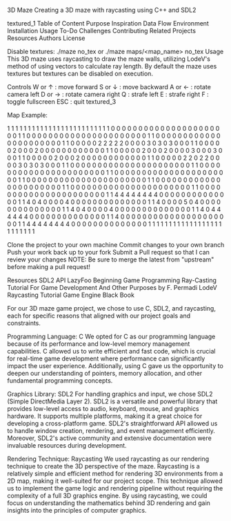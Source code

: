 3D Maze
Creating a 3D maze with raycasting using C++ and SDL2

textured_1
Table of Content
Purpose
Inspiration
Data Flow
Environment
Installation
Usage
To-Do
Challenges
Contributing
Related Projects
Resources
Authors
License

Disable textures: ./maze no_tex or ./maze maps/<map_name> no_tex
Usage
This 3D maze uses raycasting to draw the maze walls, utilizing LodeV's method of using vectors to calculate ray length. By default the maze uses textures but textures can be disabled on execution.

Controls
W or ↑ : move forward
S or ↓ : move backward
A or ← : rotate camera left
D or → : rotate camera right
Q : strafe left
E : strafe right
F : toggle fullscreen
ESC : quit
textured_3

Map Example:

1 1 1 1 1 1 1 1 1 1 1 1 1 1 1 1 1 1 1 1 1 1 1 1
1 0 0 0 0 0 0 0 0 0 0 0 0 0 0 0 0 0 0 0 0 0 0 1
1 0 0 0 0 0 0 0 0 0 0 0 0 0 0 0 0 0 0 0 0 0 0 1
1 0 0 0 0 0 0 0 0 0 0 0 0 0 0 0 0 0 0 0 0 0 0 1
1 0 0 0 0 0 2 2 2 2 2 0 0 0 0 3 0 3 0 3 0 0 0 1
1 0 0 0 0 0 2 0 0 0 2 0 0 0 0 0 0 0 0 0 0 0 0 1
1 0 0 0 0 0 2 0 0 0 2 0 0 0 0 3 0 0 0 3 0 0 0 1
1 0 0 0 0 0 2 0 0 0 2 0 0 0 0 0 0 0 0 0 0 0 0 1
1 0 0 0 0 0 2 2 0 2 2 0 0 0 0 3 0 3 0 3 0 0 0 1
1 0 0 0 0 0 0 0 0 0 0 0 0 0 0 0 0 0 0 0 0 0 0 1
1 0 0 0 0 0 0 0 0 0 0 0 0 0 0 0 0 0 0 0 0 0 0 1
1 0 0 0 0 0 0 0 0 0 0 0 0 0 0 0 0 0 0 0 0 0 0 1
1 0 0 0 0 0 0 0 0 0 0 0 0 0 0 0 0 0 0 0 0 0 0 1
1 0 0 0 0 0 0 0 0 0 0 0 0 0 0 0 0 0 0 0 0 0 0 1
1 0 0 0 0 0 0 0 0 0 0 0 0 0 0 0 0 0 0 0 0 0 0 1
1 0 0 0 0 0 0 0 0 0 0 0 0 0 0 0 0 0 0 0 0 0 0 1
1 4 4 4 4 4 4 4 4 0 0 0 0 0 0 0 0 0 0 0 0 0 0 1
1 4 0 4 0 0 0 0 4 0 0 0 0 0 0 0 0 0 0 0 0 0 0 1
1 4 0 0 0 0 5 0 4 0 0 0 0 0 0 0 0 0 0 0 0 0 0 1
1 4 0 4 0 0 0 0 4 0 0 0 0 0 0 0 0 0 0 0 0 0 0 1
1 4 0 4 4 4 4 4 4 0 0 0 0 0 0 0 0 0 0 0 0 0 0 1
1 4 0 0 0 0 0 0 0 0 0 0 0 0 0 0 0 0 0 0 0 0 0 1
1 4 4 4 4 4 4 4 4 0 0 0 0 0 0 0 0 0 0 0 0 0 0 1
1 1 1 1 1 1 1 1 1 1 1 1 1 1 1 1 1 1 1 1 1 1 1 1

Clone the project to your own machine
Commit changes to your own branch
Push your work back up to your fork
Submit a Pull request so that I can review your changes
NOTE: Be sure to merge the latest from "upstream" before making a pull request!

 
Resources
SDL2 API
LazyFoo Beginning Game Programming
Ray-Casting Tutorial For Game Development And Other Purposes by F. Permadi
LodeV Raycasting Tutorial
Game Engine Black Book

For our 3D maze game project, we chose to use C, SDL2, and raycasting, each for specific reasons that aligned with our project goals and constraints.

Programming Language: C
We opted for C as our programming language because of its performance and low-level memory management capabilities. C allowed us to write efficient and fast code, which is crucial for real-time game development where performance can significantly impact the user experience. Additionally, using C gave us the opportunity to deepen our understanding of pointers, memory allocation, and other fundamental programming concepts.

Graphics Library: SDL2
For handling graphics and input, we chose SDL2 (Simple DirectMedia Layer 2). SDL2 is a versatile and powerful library that provides low-level access to audio, keyboard, mouse, and graphics hardware. It supports multiple platforms, making it a great choice for developing a cross-platform game. SDL2's straightforward API allowed us to handle window creation, rendering, and event management efficiently. Moreover, SDL2's active community and extensive documentation were invaluable resources during development.

Rendering Technique: Raycasting
We used raycasting as our rendering technique to create the 3D perspective of the maze. Raycasting is a relatively simple and efficient method for rendering 3D environments from a 2D map, making it well-suited for our project scope. This technique allowed us to implement the game logic and rendering pipeline without requiring the complexity of a full 3D graphics engine. By using raycasting, we could focus on understanding the mathematics behind 3D rendering and gain insights into the principles of computer graphics.

